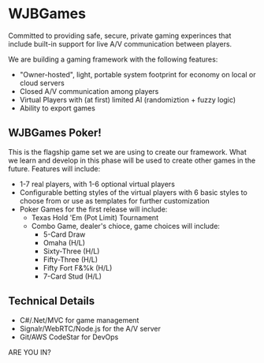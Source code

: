 WJBGames
==================================================
Committed to providing safe, secure, private gaming experinces that include built-in support for live A/V communication between players.

We are building a gaming framework with the following features:
  * "Owner-hosted", light, portable system footprint for economy on local or cloud servers
  * Closed A/V communication among players
  * Virtual Players with (at first) limited AI (randomiztion + fuzzy logic)
  * Ability to export games

WJBGames Poker!
---------------
This is the flagship game set we are using to create our framework. What we learn and develop in this phase will be used to create other games in the future. Features will include:

  * 1-7 real players, with 1-6 optional virtual players
  * Configurable betting styles of the virtual players with 6 basic styles to choose from or use as templates for further customization
  * Poker Games for the first release will include:
    * Texas Hold 'Em (Pot Limit) Tournament
    * Combo Game, dealer's chioce, game choices will include:
      * 5-Card Draw
      * Omaha (H/L)
      * Sixty-Three (H/L)
      * Fifty-Three (H/L)
      * Fifty Fort F&%k (H/L)
      * 7-Card Stud (H/L)

Technical Details
-----------------
  * C#/.Net/MVC for game management
  * Signalr/WebRTC/Node.js for the A/V server
  * Git/AWS CodeStar for DevOps
  
  
ARE YOU IN?

